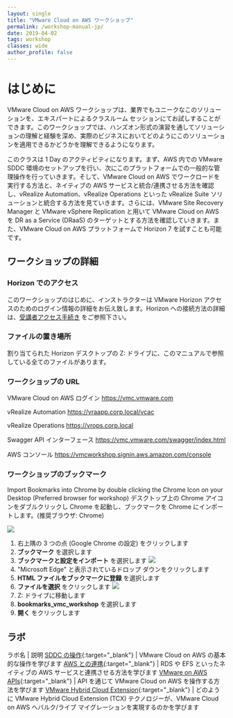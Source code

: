 ```yaml
---
layout: single
title: "VMware Cloud on AWS ワークショップ"
permalink: /workshop-manual-jp/
date: 2019-04-02
tags: workshop
classes: wide
author_profile: false
---
```

<!--
# Introduction

The VMware Cloud on AWS workshop is your chance to test drive this unique solution in the market place in a classroom session with VMware Cloud on AWS experts and work through hands on lab exercises to understand and gain experience with the solution to understand how it can be used in your business.

The class is a one-day activity where we will go through the acitivities of setting up a VMware SDDC environment in AWS and run through common administration activities of the platform, you will then move onto understanding how you can run workloads in VMware Cloud on AWS and integrate with native AWS services before you work through integration exercises with vRealize suite solutions such as vRealize Automation and vRealize Operations. You will work through how you can utilise VMware Cloud on AWS as a target for DRaaS utilsiing VMware Site Recover Manager and VM Replication. You also have the opportunity to test drive Horizon 7 in the VMware Cloud on AWS platform.
-->

# はじめに

VMware Cloud on AWS ワークショップは、業界でもユニークなこのソリューションを、エキスパートによるクラスルーム セッションにてお試しすることができます。このワークショップでは、ハンズオン形式の演習を通してソリューションの理解と経験を深め、実際のビジネスにおいてどのようにこのソリューションを適用できるかどうかを理解できるようになります。

このクラスは 1 Day のアクティビティになります。まず、AWS 内での VMware SDDC 環境のセットアップを行い、次にこのプラットフォームでの一般的な管理操作を行っていきます。そして、VMware Cloud on AWS でワークロードを実行する方法と、ネイティブの AWS サービスと統合/連携させる方法を確認し、vRealize Automation、vRealize Operations といった vRealize Suite ソリューションと統合する方法を見ていきます。さらには、VMware Site Recovery Manager と VMware vSphere Replication と用いて VMware Cloud on AWS を DR as a Service (DRaaS) のターゲットとする方法を確認していきます。また、VMware Cloud on AWS プラットフォームで Horizon 7 を試すことも可能です。

<!--
## Workshop Details

### Horizon Access

At the start of the workshop, your instructor will have given you logon details to use in a VMware Horizon session. In order to access details regarding how to connect to Horizon, you will have been directred to the following link to [Student Access Instructions](https://vmc-field-team.github.io/student-access/)

### Location of Files

Any file(s) referenced in this manual are located in the Z: drive of the Horizon desktop you are assigned

### Workshop URL's

VMware Cloud on AWS Login <https://vmc.vmware.com>

vRealize Automation <https://vraapp.corp.local/vcac>

vRealize Operations <https://vrops.corp.local>

Swagger API Interface <https://vmc.vmware.com/swagger/index.html>

AWS Console <https://vmcworkshop.signin.aws.amazon.com/console>

### Workshop Bookmarks

Import Bookmarks into Chrome by double clicking the Chrome Icon on your Desktop (Preferred browser for workshop)

![](https://s3-us-west-2.amazonaws.com/vmc-workshops-images/Page-7-Image-1.png)

1. Click on the three dots on the top right corner
2. Select **Bookmarks**
3. Select **Import bookmarks and settings**
    ![](https://s3-us-west-2.amazonaws.com/vmc-workshops-images/Page-8-Image-2.png)
4. Click on the down arrow where it states "Microsoft Edge"
5. Select **Bookmarks HTML File**  
6. Click **Choose File**  
    ![](https://s3-us-west-2.amazonaws.com/vmc-workshops-images/Page-9-Image-4.png)
7. Navigate to the Z: drive by going to **This PC > Z:\p**
8. Select **bookmarks_vmc_workshop**
9. Click **Open**
-->

## ワークショップの詳細

### Horizon でのアクセス

このワークショップのはじめに、インストラクターは VMware Horizon アクセスのためのログイン情報の詳細をお伝え致します。Horizon への接続方法の詳細は、[受講者アクセス手続き](https://vmc-field-team.github.io/student-access-jp/) をご参照下さい。

### ファイルの置き場所

割り当てられた Horizon デスクトップの Z: ドライブに、このマニュアルで参照している全てのファイルがあります。

### ワークショップの URL

VMware Cloud on AWS ログイン <https://vmc.vmware.com>

vRealize Automation <https://vraapp.corp.local/vcac>

vRealize Operations <https://vrops.corp.local>

Swagger API インターフェース <https://vmc.vmware.com/swagger/index.html>

AWS コンソール <https://vmcworkshop.signin.aws.amazon.com/console>

### ワークショップのブックマーク

Import Bookmarks into Chrome by double clicking the Chrome Icon on your Desktop (Preferred browser for workshop)
デスクトップ上の Chrome アイコンをダブルクリックし Chrome を起動し、ブックマークを Chrome にインポートします。(推奨ブラウザ: Chrome)

![](https://s3-us-west-2.amazonaws.com/vmc-workshops-images/Page-7-Image-1.png)

1. 右上隅の 3 つの点 (Google Chrome の設定) をクリックします
2. **ブックマーク** を選択します
3. **ブックマークと設定をインポート** を選択します
    ![](https://s3-us-west-2.amazonaws.com/vmc-workshops-images/Page-8-Image-2.png)
4. "Microsoft Edge" と表示されているドロップ ダウンをクリックします
5. **HTML ファイルをブックマークに登録** を選択します
6. **ファイルを選択** をクリックします
    ![](https://s3-us-west-2.amazonaws.com/vmc-workshops-images/Page-9-Image-4.png)
7. Z: ドライブに移動します
8. **bookmarks_vmc_workshop** を選択します
9. **開く** をクリックします

<!--
## Labs

Lab Name | Description
[Working with your SDDC](https://vmc-field-team.github.io/labs-jp/working-with-sddc-lab-jp/){:target="_blank"} | Learn the basics of running a a VMware on AWS SDDC environment
[VMware on AWS APIs](https://vmc-field-team.github.io/labs/api-lab/){:target="_blank"} | Learn how to interact with VMware on AWS through APIs
[AWS integration](https://vmc-field-team.github.io/labs/aws-integration-lab/){:target="_blank"} | Learn how to integrate with native AWS services such as RDS and EFS
[VMware Site Recovery Manager](https://vmc-field-team.github.io/labs/srm-lab/){:target="_blank"} | Learn how you can utilise VMware on AWS for DRaaS use cases
[VMware Hybrid Cloud Extension](https://vmc-field-team.github.io/labs-jp/hcx-lab-jp/){:target="_blank"} | Learn how VMwares Hybrid Cloud Extension (HCX) technology can help with bulk and live migration to the VMware on AWS cloud platform
[VMware vRealize Automation](https://vmc-field-team.github.io/labs/vra-lab/){:target="_blank"} | Utilise integration capbilities with VMware cloud management tools
-->

## ラボ

ラボ名 | 説明
[SDDC の操作](https://vmc-field-team.github.io/labs-jp/v2/working-with-sddc-lab/){:target="_blank"} | VMware Cloud on AWS の基本的な操作を学びます
[AWS との連携](https://vmc-field-team.github.io/labs-jp/v2/aws-integration-lab/){:target="_blank"} | RDS や EFS といったネイティブの AWS サービスと連携させる方法を学びます
[VMware on AWS APIs](https://vmc-field-team.github.io/labs-jp/v2/api-lab/){:target="_blank"} | API を通じて VMware Cloud on AWS を操作する方法を学びます
[VMware Hybrid Cloud Extension](https://vmc-field-team.github.io/labs-jp/hcx-lab-jp/){:target="_blank"} | どのように VMware Hybrid Cloud Extension (TCX) テクノロジーが、VMware Cloud on AWS へバルク/ライブ マイグレーションを実現するのかを学びます

<!-- [VMware Site Recovery Manager](https://vmc-field-team.github.io/labs-jp/srm-lab-jp/){:target="_blank"} | 災害対策のユースケースにおいて、どのように VMware Cloud on AWS を利用するのかを学びます -->
<!-- [VMware vRealize Automation](https://vmc-field-team.github.io/labs-jp/vra-lab-jp/){:target="_blank"} | VMware のクラウド管理ツールを用いた連携を学びます -->